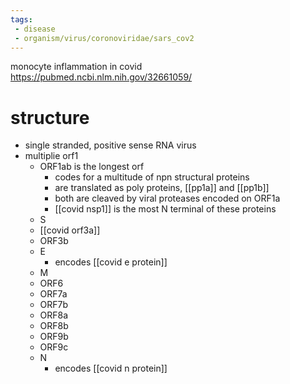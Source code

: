 ```yaml
---
tags:
 - disease
 - organism/virus/coronoviridae/sars_cov2
---
```

monocyte inflammation  in covid 
https://pubmed.ncbi.nlm.nih.gov/32661059/

# structure
- single stranded, positive sense RNA virus
- multiplie orf1
	- ORF1ab is the longest orf
		- codes for a multitude of npn structural proteins
		- are translated as poly proteins, [[pp1a]] and [[pp1b]]
		- both are cleaved by viral proteases encoded on ORF1a
		- [[covid nsp1]] is the most N terminal of these proteins
	- S 
	- [[covid orf3a]]
	- ORF3b
	- E
		- encodes [[covid e protein]]
	- M
	- ORF6
	- ORF7a
	- ORF7b
	- ORF8a
	- ORF8b
	- ORF9b
	- ORF9c
	- N
		- encodes [[covid n protein]]